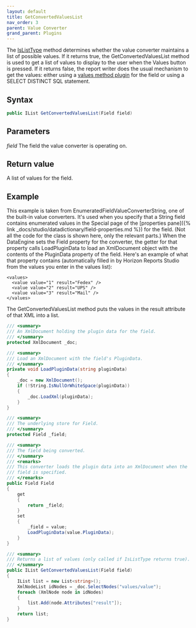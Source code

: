 ```yaml
---
layout: default
title: GetConvertedValuesList
nav_order: 3
parent: Value Converter
grand_parent: Plugins
---
```


The [IsListType](vfps://Topic/_3QW0RCQQR) method determines whether the value converter maintains a list of possible values. If it returns true, the GetConvertedValuesList method is used to get a list of values to display to the user when the Values button is pressed. If it returns false, the report writer does the usual mechanism to get the values: either using a [values method plugin](vfps://Topic/_3QW0STVGI) for the field or using a SELECT DISTINCT SQL statement.

## Syntax
```csharp
public IList GetConvertedValuesList(Field field)
```

## Parameters
*field*
The field the value converter is operating on.

## Return value
A list of values for the field.

## Example
This example is taken from EnumeratedFieldValueConverterString, one of the built-in value converters. It's used when you specify that a String field contains enumerated values in the Special page of the [properties pane]({% link _docs/studio/datadictionary/field-properties.md %}) for the field. (Not all the code for the class is shown here, only the relevant parts.) When the DataEngine sets the Field property for the converter, the getter for that property calls LoadPluginData to load an XmlDocument object with the contents of the PluginData property of the field. Here's an example of what that property contains (automatically filled in by Horizon Reports Studio from the values you enter in the values list):

    <values>
      <value value="1" result="Fedex" />
      <value value="2" result="UPS" />
      <value value="3" result="Mail" />
    </values>

The GetConvertedValuesList method puts the values in the result attribute of that XML into a list.

```csharp
/// <summary>
/// An XmlDocument holding the plugin data for the field.
/// </summary>
protected XmlDocument _doc;

/// <summary>
/// Load an XmlDocument with the field's PluginData.
/// </summary>
private void LoadPluginData(string pluginData)
{
    _doc = new XmlDocument();
    if (!String.IsNullOrWhiteSpace(pluginData))
    {
        _doc.LoadXml(pluginData);
    }
}

/// <summary>
/// The underlying store for Field.
/// </summary>
protected Field _field;

/// <summary>
/// The field being converted.
/// </summary>
/// <remarks>
/// This converter loads the plugin data into an XmlDocument when the
/// field is specified.
/// </remarks>
public Field Field
{
    get
    {
        return _field;
    }
    set
    {
        _field = value;
        LoadPluginData(value.PluginData);
    }
}

/// <summary>
/// Returns a list of values (only called if IsListType returns true).
/// </summary>
public IList GetConvertedValuesList(Field field)
{
    IList list = new List<string>();
    XmlNodeList idNodes = _doc.SelectNodes("values/value");
    foreach (XmlNode node in idNodes)
    {
        list.Add(node.Attributes["result"]);
    }
    return list;
}
```
